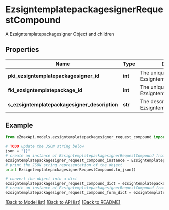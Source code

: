 # EzsigntemplatepackagesignerRequestCompound

A Ezsigntemplatepackagesigner Object and children

## Properties

Name | Type | Description | Notes
------------ | ------------- | ------------- | -------------
**pki_ezsigntemplatepackagesigner_id** | **int** | The unique ID of the Ezsigntemplatepackagesigner | [optional] 
**fki_ezsigntemplatepackage_id** | **int** | The unique ID of the Ezsigntemplatepackage | 
**s_ezsigntemplatepackagesigner_description** | **str** | The description of the Ezsigntemplatepackagesigner | 

## Example

```python
from eZmaxApi.models.ezsigntemplatepackagesigner_request_compound import EzsigntemplatepackagesignerRequestCompound

# TODO update the JSON string below
json = "{}"
# create an instance of EzsigntemplatepackagesignerRequestCompound from a JSON string
ezsigntemplatepackagesigner_request_compound_instance = EzsigntemplatepackagesignerRequestCompound.from_json(json)
# print the JSON string representation of the object
print EzsigntemplatepackagesignerRequestCompound.to_json()

# convert the object into a dict
ezsigntemplatepackagesigner_request_compound_dict = ezsigntemplatepackagesigner_request_compound_instance.to_dict()
# create an instance of EzsigntemplatepackagesignerRequestCompound from a dict
ezsigntemplatepackagesigner_request_compound_form_dict = ezsigntemplatepackagesigner_request_compound.from_dict(ezsigntemplatepackagesigner_request_compound_dict)
```
[[Back to Model list]](../README.md#documentation-for-models) [[Back to API list]](../README.md#documentation-for-api-endpoints) [[Back to README]](../README.md)


